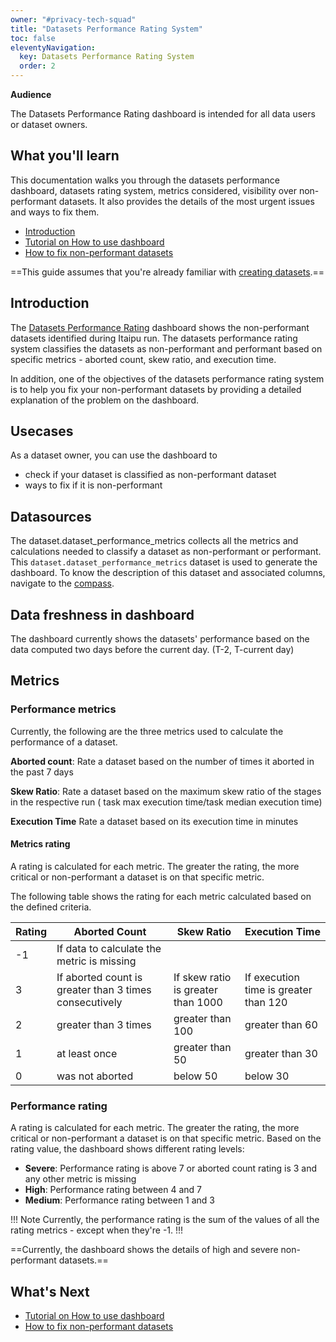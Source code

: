 ```yaml
---
owner: "#privacy-tech-squad"
title: "Datasets Performance Rating System"
toc: false
eleventyNavigation:
  key: Datasets Performance Rating System
  order: 2
---
```


**Audience**

The Datasets Performance Rating dashboard is intended for all data users or dataset owners.

## What you'll learn

This documentation walks you through the datasets performance dashboard, datasets rating system, metrics considered, visibility over non-performant datasets. It also provides the details of the most urgent issues and ways to fix them.

- [Introduction](#introduction)
- [Tutorial on How to use dashboard](dashboards/datasets-performance-rating-system/tutorial-how-to-use-dashboard.md)
- [How to fix non-performant datasets](dashboards/datasets-performance-rating-system/how-to-fix-nonperformant-dashboards.md)

==This guide assumes that you're already familiar with [creating datasets](../datasets/basic-datasets/create-dataset-flow.md).==

## Introduction

The [Datasets Performance Rating](https://datastudio.google.com/reporting/eb3ec818-9bcc-478d-bf95-d707a8440d44/page/p_qwuxgef1oc) dashboard shows the non-performant datasets identified during Itaipu run. The datasets performance rating system classifies the datasets as non-performant and performant based on specific metrics - aborted count, skew ratio, and execution time.

In addition, one of the objectives of the datasets performance rating system is to help you fix your non-performant datasets by providing a detailed explanation of the problem on the dashboard.

## Usecases

As a dataset owner, you can use the dashboard to

- check if your dataset is classified as non-performant dataset
- ways to fix if it is non-performant

## Datasources

The dataset.dataset_performance_metrics collects all the metrics and calculations needed to classify a dataset as non-performant or performant. This `dataset.dataset_performance_metrics` dataset is used to generate the dashboard. To know the description of this dataset and associated columns, navigate to the [compass](https://backoffice.nubank.com.br/compass/#details/dataset/dataset-performance-metrics).

## Data freshness in dashboard

The dashboard currently shows the datasets' performance based on the data computed two days before the current day. (T-2, T-current day)

## Metrics

### Performance metrics

Currently, the following are the three metrics used to calculate the performance of a dataset.

**Aborted count**: Rate a dataset based on the number of times it aborted in the past 7 days

**Skew Ratio**: Rate a dataset based on the maximum skew ratio of the stages in the respective run ( task max execution time/task median execution time)

**Execution Time**
Rate a dataset based on its execution time in minutes

#### Metrics rating

A rating is calculated for each metric. The greater the rating, the more critical or non-performant a dataset is on that specific metric.

The following table shows the rating for each metric calculated based on the defined criteria.

|Rating|Aborted Count|Skew Ratio|Execution Time|
|------|-------------|----------|--------------|
|-1| If data to calculate the metric is missing|
|3|If aborted count is greater than 3 times consecutively| If skew ratio is greater than 1000|If execution time is greater than 120|
|2|greater than 3 times|greater than 100|greater than 60|
|1|at least once| greater than 50|greater than 30|
|0|was not aborted|below 50|below 30|

### Performance rating

A rating is calculated for each metric. The greater the rating, the more critical or non-performant a dataset is on that specific metric. Based on the rating value, the dashboard shows different rating levels:

- **Severe**: Performance rating is above 7 or aborted count rating is 3 and any other metric is missing
- **High**: Performance rating between 4 and 7
- **Medium**: Performance rating between 1 and 3

!!! Note
 Currently, the performance rating is the sum of the values of all the rating metrics - except when they're -1.
!!!

==Currently, the dashboard shows the details of high and severe non-performant datasets.==

## What's Next

- [Tutorial on How to use dashboard](dashboards/datasets-performance-rating-system/tutorial-how-to-use-dashboard.md)
- [How to fix non-performant datasets](dashboards/datasets-performance-rating-system/how-to-fix-nonperformant-dashboards.md)
